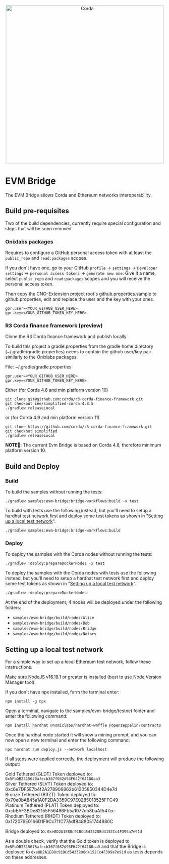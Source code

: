 <p align="center">
  <img src="https://www.corda.net/wp-content/uploads/2016/11/fg005_corda_b.png" alt="Corda" width="500">
</p>

# EVM Bridge

The EVM Bridge allows Corda and Ethereum networks interoperability.

## Build pre-requisites

Two of the build dependencies, currently require special configuration and steps that will be soon removed.

### Onixlabs packages

Requires to configure a GitHub personal access token with at least the `public_repo` and `read:packages` scopes.

If you don't have one, go to your GitHub `profile` -> `settings` -> `Developer settings` -> `personal access tokens` -> `generate new one`. Give it a name, select `public_repo` and `read:packages` scopes and you will receive the personal access token.

Then copy the CNO-Extension project root's github.properties.sample to github.properties, edit and replace the user and
the key with your ones.
```shell
gpr.user=<YOUR_GITHUB_USER_HERE>
gpr.key=<YOUR_GITHUB_TOKEN_KEY_HERE>
```

### R3 Corda finance framework (preview)

Clone the R3 Corda finance framework and publish locally.

To build this project a gradle.properties from the gradle home directory (~/.gradle/gradle.properties) needs to contain the github user/key pair similarly to the Onixlabs packages.

File: ~/.gradle/gradle.properties
```shell
gpr.user=<YOUR_GITHUB_USER_HERE>
gpr.key=<YOUR_GITHUB_TOKEN_KEY_HERE>
```

Either (for Corda 4.8 and min platform version 10)
```shell
git clone git@github.com:corda/r3-corda-finance-framework.git
git checkout iee/simplified-corda-4.8.5
./gradlew releaseLocal
```
or (for Corda 4.9 and min platform version 11)
```
git clone https://github.com/corda/r3-corda-finance-framework.git
git checkout simplified
./gradlew releaseLocal
```

**NOTE👋**: The current Evm Bridge is based on Corda 4.8, therefore minimum platform version 10.

## Build and Deploy

### Build

To build the samples without running the tests:

```
./gradlew samples:evm-bridge:bridge-workflows:build -x test
```

To build with tests use the following instead, but you'll need to setup a hardhat test network first and deploy some test tokens as shown in "[Setting up a local test network](#setting-up-a-local-test-network)".

````
./gradlew samples:evm-bridge:bridge-workflows:build
````

### Deploy

To deploy the samples with the Corda nodes without running the tests:

```
./gradlew :deploy:prepareDockerNodes -x test
```

To deploy the samples with the Corda nodes with tests use the following instead, but you'll need to setup a hardhat test network first and deploy some test tokens as shown in "[Setting up a local test network](#setting-up-a-local-test-network)".

````
./gradlew :deploy:prepareDockerNodes
````

At the end of the deployment, 4 nodes will be deployed under the following folders:
* `samples/evm-bridge/build/nodes/Alice`
* `samples/evm-bridge/build/nodes/Bob`
* `samples/evm-bridge/build/nodes/Bridge`
* `samples/evm-bridge/build/nodes/Notary`

## Setting up a local test network

For a simple way to set up a local Ethereum test network, follow these intstructions.

Make sure NodeJS v16.18.1 or greater is installed (best to use Node Version Manager tool).

If you don't have npx installed, form the terminal enter:
```
npm install -g npx
```

Open a terminal, navigate to the samples/evm-bridge/testnet folder and enter the following command:

```
npm install hardhat @nomiclabs/hardhat-waffle @openzeppelin/contracts
```

Once the hardhat node started it will show a mining prompt, and you can now open a new terminal and enter the following command:

```
npx hardhat run deploy.js --network localhost
```

If all steps were applied correctly, the deployment will produce the following output:

Gold Tethered (GLDT) Token deployed to: `0x5FbDB2315678afecb367f032d93F642f64180aa3`</br>
Silver Tethered (SLVT) Token deployed to: 0xc6e7DF5E7b4f2A278906862b61205850344D4e7d</br>
Bronze Tethered (BRZT) Token deployed to: 0x70e0bA845a1A0F2DA3359C97E0285013525FFC49</br>
Platinum Tethered (PLAT) Token deployed to: 0xcbEAF3BDe82155F56486Fb5a1072cb8baAf547cc</br>
Rhodium Tethered (RHDT) Token deployed to: 0x172076E0166D1F9Cc711C77Adf8488051744980C</br>

Bridge deployed to: `0xe8D2A1E88c91DCd5433208d4152Cc4F399a7e91d`

As a double check, verify that the Gold token is deployed to `0x5FbDB2315678afecb367f032d93F642f64180aa3` and that the Bridge is deployed to `0xe8D2A1E88c91DCd5433208d4152Cc4F399a7e91d` as tests depends on these addresses.